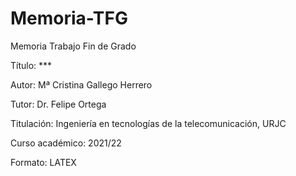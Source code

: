 # Memoria-TFG

Memoria Trabajo Fin de Grado

Título: ***

Autor: Mª Cristina Gallego Herrero

Tutor: Dr. Felipe Ortega

Titulación: Ingeniería en tecnologías de la telecomunicación, URJC

Curso académico: 2021/22

Formato: LATEX

